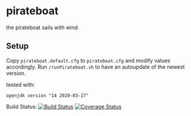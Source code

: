 # pirateboat
the pirateboat sails with wind

## Setup
Copy `pirateboat.default.cfg` to `pirateboat.cfg` and modify values accordingly.
Run `/runPirateboat.sh` to have an autoupdate of the newest version.

tested with:
```
openjdk version "14 2020-03-17"
```

Build Status:
[![Build Status](https://travis-ci.org/rarspace01/pirateboat.svg?branch=master)](https://travis-ci.org/rarspace01/pirateboat)
[![Coverage Status](https://coveralls.io/repos/github/rarspace01/pirateboat/badge.svg?branch=master)](https://coveralls.io/github/rarspace01/pirateboat?branch=master)
